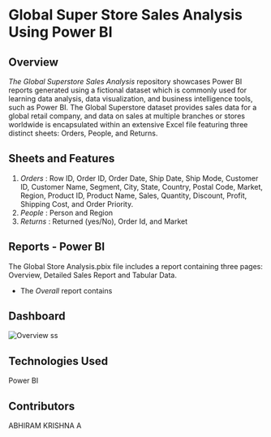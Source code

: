 # Global Super Store Sales Analysis Using Power BI

## Overview
*The Global Superstore Sales Analysis* repository showcases Power BI reports generated using a fictional dataset which is commonly used for learning data analysis, data visualization, and business intelligence tools, such as Power BI. The Global Superstore dataset provides sales data for a global retail company, and data on sales at multiple branches or stores worldwide is encapsulated within an extensive Excel file featuring three distinct sheets: Orders, People, and Returns. 

## Sheets and Features
1. *Orders* : Row ID, Order ID, Order Date, Ship Date, Ship Mode, Customer ID, Customer Name, Segment, City, State, Country, Postal Code, Market, Region, Product ID, Product Name, Sales, Quantity, Discount, Profit, Shipping Cost, and Order Priority.
2.  *People* : Person and Region
3.  *Returns* : Returned (yes/No), Order Id, and Market

## Reports - Power BI
The Global Store Analysis.pbix file includes a report containing three pages: Overview, Detailed Sales Report and Tabular Data.
- The *Overall* report contains 

## Dashboard
![Overview ss](https://github.com/user-attachments/assets/64663912-22b1-487d-95ee-27d62dd2d1a3)


## Technologies Used
Power BI

## Contributors
ABHIRAM KRISHNA A
